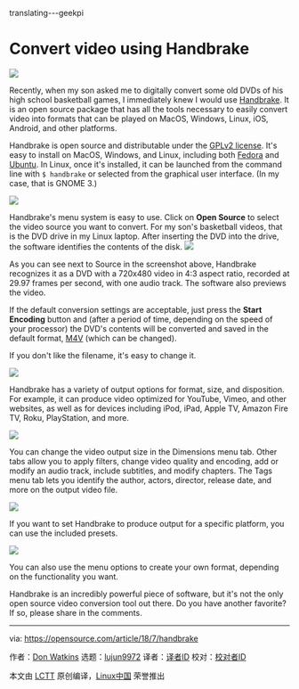 translating---geekpi

Convert video using Handbrake
======

![](https://opensource.com/sites/default/files/styles/image-full-size/public/lead-images/OpenVideo.png?itok=jec9ibU5)

Recently, when my son asked me to digitally convert some old DVDs of his high school basketball games, I immediately knew I would use [Handbrake][1]. It is an open source package that has all the tools necessary to easily convert video into formats that can be played on MacOS, Windows, Linux, iOS, Android, and other platforms.

Handbrake is open source and distributable under the [GPLv2 license][2]. It's easy to install on MacOS, Windows, and Linux, including both [Fedora][3] and [Ubuntu][4]. In Linux, once it's installed, it can be launched from the command line with `$ handbrake` or selected from the graphical user interface. (In my case, that is GNOME 3.)

![](https://opensource.com/sites/default/files/uploads/handbrake_1.png)

Handbrake's menu system is easy to use. Click on **Open Source** to select the video source you want to convert. For my son's basketball videos, that is the DVD drive in my Linux laptop. After inserting the DVD into the drive, the software identifies the contents of the disk.
![](https://opensource.com/sites/default/files/uploads/handbrake_2.png)

As you can see next to Source in the screenshot above, Handbrake recognizes it as a DVD with a 720x480 video in 4:3 aspect ratio, recorded at 29.97 frames per second, with one audio track. The software also previews the video.

If the default conversion settings are acceptable, just press the **Start Encoding** button and (after a period of time, depending on the speed of your processor) the DVD's contents will be converted and saved in the default format, [M4V][5] (which can be changed).

If you don't like the filename, it's easy to change it.

![](https://opensource.com/sites/default/files/uploads/handbrake_3.png)

Handbrake has a variety of output options for format, size, and disposition. For example, it can produce video optimized for YouTube, Vimeo, and other websites, as well as for devices including iPod, iPad, Apple TV, Amazon Fire TV, Roku, PlayStation, and more.

![](https://opensource.com/sites/default/files/uploads/handbrake_4.png)

You can change the video output size in the Dimensions menu tab. Other tabs allow you to apply filters, change video quality and encoding, add or modify an audio track, include subtitles, and modify chapters. The Tags menu tab lets you identify the author, actors, director, release date, and more on the output video file.

![](https://opensource.com/sites/default/files/uploads/handbrake_5.png)

If you want to set Handbrake to produce output for a specific platform, you can use the included presets.

![](https://opensource.com/sites/default/files/uploads/handbrake_6.png)

You can also use the menu options to create your own format, depending on the functionality you want.

Handbrake is an incredibly powerful piece of software, but it's not the only open source video conversion tool out there. Do you have another favorite? If so, please share in the comments.

--------------------------------------------------------------------------------

via: https://opensource.com/article/18/7/handbrake

作者：[Don Watkins][a]
选题：[lujun9972](https://github.com/lujun9972)
译者：[译者ID](https://github.com/译者ID)
校对：[校对者ID](https://github.com/校对者ID)

本文由 [LCTT](https://github.com/LCTT/TranslateProject) 原创编译，[Linux中国](https://linux.cn/) 荣誉推出

[a]:https://opensource.com/users/don-watkins
[1]:https://handbrake.fr/
[2]:https://github.com/HandBrake/HandBrake/blob/master/LICENSE
[3]:https://fedora.pkgs.org/28/rpmfusion-free-x86_64/HandBrake-1.1.0-1.fc28.x86_64.rpm.html
[4]:https://launchpad.net/~stebbins/+archive/ubuntu/handbrake-releases
[5]:https://en.wikipedia.org/wiki/M4V
